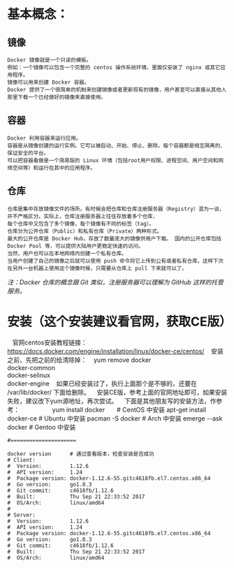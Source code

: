 # 基本概念：
##  镜像
    Docker 镜像就是一个只读的模板。
    例如：一个镜像可以包含一个完整的 centos 操作系统环境，里面仅安装了 nginx 或其它应用程序。
    镜像可以用来创建 Docker 容器。
    Docker 提供了一个很简单的机制来创建镜像或者更新现有的镜像，用户甚至可以直接从其他人那里下载一个已经做好的镜像来直接使用。
## 容器
    Docker 利用容器来运行应用。
    容器是从镜像创建的运行实例。它可以被启动、开始、停止、删除。每个容器都是相互隔离的、保证安全的平台。
    可以把容器看做是一个简易版的 Linux 环境（包括root用户权限、进程空间、用户空间和网络空间等）和运行在其中的应用程序。
## 仓库
    仓库是集中存放镜像文件的场所。有时候会把仓库和仓库注册服务器（Registry）混为一谈，并不严格区分。实际上，仓库注册服务器上往往存放着多个仓库，
    每个仓库中又包含了多个镜像，每个镜像有不同的标签（tag）。
    仓库分为公开仓库（Public）和私有仓库（Private）两种形式。
    最大的公开仓库是 Docker Hub，存放了数量庞大的镜像供用户下载。 国内的公开仓库包括 Docker Pool 等，可以提供大陆用户更稳定快速的访问。
    当然，用户也可以在本地网络内创建一个私有仓库。
    当用户创建了自己的镜像之后就可以使用 push 命令将它上传到公有或者私有仓库，这样下次在另外一台机器上使用这个镜像时候，只需要从仓库上 pull 下来就可以了。
    
*注：Docker 仓库的概念跟 Git 类似，注册服务器可以理解为 GitHub 这样的托管服务。*


# 安装（这个安装建议看官网，获取CE版） 
    官网centos安装教程链接：https://docs.docker.com/engine/installation/linux/docker-ce/centos/
    安装之前，先把之前的给清除掉：
    yum remove docker \
                  docker-common \
                  docker-selinux \
                  docker-engine
    如果已经安装过了，执行上面那个是不够的，还要在 /var/lib/docker/ 下面给删除。
    安装CE版，参考上面的官网地址即可，如果安装失败，建议改下yum源地址，再次尝试。
    下面是其他朋友写的安装方法，作参考：
                  
    yum install docker        # CentOS 中安装
    apt-get install docker-ce # Ubuntu 中安装
    pacman -S docker          # Arch 中安装
    emerge --ask docker       # Gentoo 中安装

    #=====================

    docker version      # 通过查看版本，检查安装是否成功
    # Client:
    #  Version:         1.12.6
    #  API version:     1.24
    #  Package version: docker-1.12.6-55.gitc4618fb.el7.centos.x86_64
    #  Go version:      go1.8.3
    #  Git commit:      c4618fb/1.12.6
    #  Built:           Thu Sep 21 22:33:52 2017
    #  OS/Arch:         linux/amd64
    # 
    # Server:
    #  Version:         1.12.6
    #  API version:     1.24
    #  Package version: docker-1.12.6-55.gitc4618fb.el7.centos.x86_64
    #  Go version:      go1.8.3
    #  Git commit:      c4618fb/1.12.6
    #  Built:           Thu Sep 21 22:33:52 2017
    #  OS/Arch:         linux/amd64



